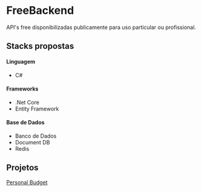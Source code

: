 # FreeBackend

API's free disponibilizadas publicamente para uso particular ou profissional.

## Stacks propostas

#### Linguagem
- C#

#### Frameworks
- .Net Core 
- Entity Framework

#### Base de Dados
- Banco de Dados
- Document DB
- Redis

## Projetos
 [Personal Budget](https://github.com/brenos/FreeBackend/tree/master/C%23/PersonalBudget)
